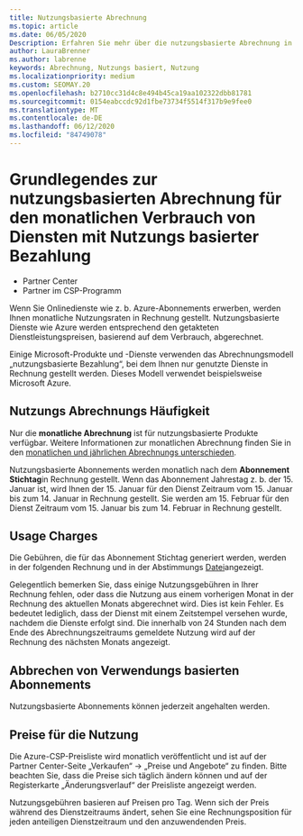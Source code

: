 ```yaml
---
title: Nutzungsbasierte Abrechnung
ms.topic: article
ms.date: 06/05/2020
Description: Erfahren Sie mehr über die nutzungsbasierte Abrechnung in Partner Center, bei der Ihnen monatliche Nutzungsgebühren in Rechnung gestellt werden.
author: LauraBrenner
ms.author: labrenne
keywords: Abrechnung, Nutzungs basiert, Nutzung
ms.localizationpriority: medium
ms.custom: SEOMAY.20
ms.openlocfilehash: b2710cc31d4c8e494b45ca19aa102322dbb81781
ms.sourcegitcommit: 0154eabccdc92d1fbe73734f5514f317b9e9fee0
ms.translationtype: MT
ms.contentlocale: de-DE
ms.lasthandoff: 06/12/2020
ms.locfileid: "84749078"
---
```

# <a name="understand-usage-based-billing-for-monthly-pay-as-you-go-consumption-of-services"></a>Grundlegendes zur nutzungsbasierten Abrechnung für den monatlichen Verbrauch von Diensten mit Nutzungs basierter Bezahlung

- Partner Center
- Partner im CSP-Programm

Wenn Sie Onlinedienste wie z. b. Azure-Abonnements erwerben, werden Ihnen monatliche Nutzungsraten in Rechnung gestellt. Nutzungsbasierte Dienste wie Azure werden entsprechend den getakteten Dienstleistungspreisen, basierend auf dem Verbrauch, abgerechnet.

Einige Microsoft-Produkte und -Dienste verwenden das Abrechnungsmodell „nutzungsbasierte Bezahlung“, bei dem Ihnen nur genutzte Dienste in Rechnung gestellt werden. Dieses Modell verwendet beispielsweise Microsoft Azure. 

## <a name="usage-billing-frequency"></a>Nutzungs Abrechnungs Häufigkeit

Nur die **monatliche Abrechnung** ist für nutzungsbasierte Produkte verfügbar. Weitere Informationen zur monatlichen Abrechnung finden Sie in den [monatlichen und jährlichen Abrechnungs unterschieden](billing-annual-monthly.md).

Nutzungsbasierte Abonnements werden monatlich nach dem **Abonnement Stichtag**in Rechnung gestellt. Wenn das Abonnement Jahrestag z. b. der 15. Januar ist, wird Ihnen der 15. Januar für den Dienst Zeitraum vom 15. Januar bis zum 14. Januar in Rechnung gestellt. Sie werden am 15. Februar für den Dienst Zeitraum vom 15. Januar bis zum 14. Februar in Rechnung gestellt.

## <a name="usage-charges"></a>Usage Charges

Die Gebühren, die für das Abonnement Stichtag generiert werden, werden in der folgenden Rechnung und in der Abstimmungs [Datei](usage-based-recon-files.md)angezeigt.

Gelegentlich bemerken Sie, dass einige Nutzungsgebühren in Ihrer Rechnung fehlen, oder dass die Nutzung aus einem vorherigen Monat in der Rechnung des aktuellen Monats abgerechnet wird. Dies ist kein Fehler. Es bedeutet lediglich, dass der Dienst mit einem Zeitstempel versehen wurde, nachdem die Dienste erfolgt sind. Die innerhalb von 24 Stunden nach dem Ende des Abrechnungszeitraums gemeldete Nutzung wird auf der Rechnung des nächsten Monats angezeigt.

## <a name="cancelling-usage-based-subscriptions"></a>Abbrechen von Verwendungs basierten Abonnements

Nutzungsbasierte Abonnements können jederzeit angehalten werden.

## <a name="pricing-for-usage"></a>Preise für die Nutzung

Die Azure-CSP-Preisliste wird monatlich veröffentlicht und ist auf der Partner Center-Seite „Verkaufen“ -> „Preise und Angebote“ zu finden. Bitte beachten Sie, dass die Preise sich täglich ändern können und auf der Registerkarte „Änderungsverlauf“ der Preisliste angezeigt werden.

Nutzungsgebühren basieren auf Preisen pro Tag. Wenn sich der Preis während des Dienstzeitraums ändert, sehen Sie eine Rechnungsposition für jeden anteiligen Dienstzeitraum und den anzuwendenden Preis.
